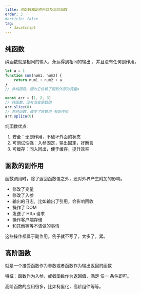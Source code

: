 ```yaml
---
title: 纯函数和副作用以及高阶函数
order: 3
#article: false
tag:
  - JavaScript
---
```


## 纯函数

纯函数就是相同的输入，永远得到相同的输出 ，并且没有任何副作用。

```javascript 
let a = 1
function sum(num1, num2) {
    return num1 + num2 + a
}
// 非纯函数，因为它依赖了函数外部的变量a

const arr = [1, 2, 3]
// 纯函数，没有改变原数组
arr.slice(0)
// 非纯函数，改变了原数组 有副作用
arr.splice(0)
```

纯函数优点: 
1. 安全：无副作用，不破坏外面的状态
2. 可测试性强：入参固定，输出固定，好断言
3. 可缓存：同入同出，便于缓存，提升效率

## 函数的副作用

函数调用时，除了返回函数值之外，还对外界产生附加的影响。

* 修改了变量
* 修改了入参
* 输出的日志，比如输出了引用，会影响回收
* 操作了 DOM
* 发送了 Http 请求
* 操作客户端存储
* 和其他等等不该做的事情

这些操作都属于副作用。例子就不写了，太多了，累。

## 高阶函数

就是一个接受函数作为参数或者函数作为输出返回的函数

特征：函数作为入参，或者函数作为返回值，满足 任一 条件即可。

高阶函数的应用很多，比如柯里化，高阶组件等等。

